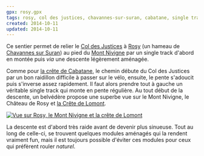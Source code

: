 ```yaml
---
gpx: rosy.gpx
tags: rosy, col des justices, chavannes-sur-suran, cabatane, single track
created: 2014-10-11
updated: 2014-10-11
---
```


Ce sentier permet de relier le [Col des Justices](/tags/col-des-justices/) à
[Rosy](/tags/rosy/) (un hameau de [Chavannes sur
Suran](/tags/chavannes-sur-suran/)) au pied du [Mont
Nivigne](/tags/mont-nivigne/) par un single track d'abord en montée puis *via*
une descente légèrement aménagée.

Comme pour [la crête de Cabatane](/single-tracks/crete-de-la-cabatane/), le
chemin débute du Col des Justices par un bon raidillon difficile à passer sur le
vélo, ensuite, le pente s'adoucit puis s'inverse assez rapidement. Il faut alors
prendre tout à gauche un véritable single track qui monte en pente régulière. Au
tout début de la descente, un belvédère propose une superbe vue sur le Mont
Nivigne, le Château de Rosy et [la Crête de Lomont](/tags/lomont/).

<a href="/photos/rosy-nivigne-lomont/rosy.jpg"><img
src="/photos/rosy-nivigne-lomont/rosy_750.jpg" alt="Vue sur Rosy, le Mont
Nivigne et la crête de Lomont"></a>

La descente est d'abord très raide avant de devenir plus sinueuse. Tout au long
de celle-ci, se trouvent quelques modules aménagés qui la rendent
vraiment fun, mais il est toujours possible d'éviter ces modules pour ceux qui
préfèrent rouler *naturel*.
